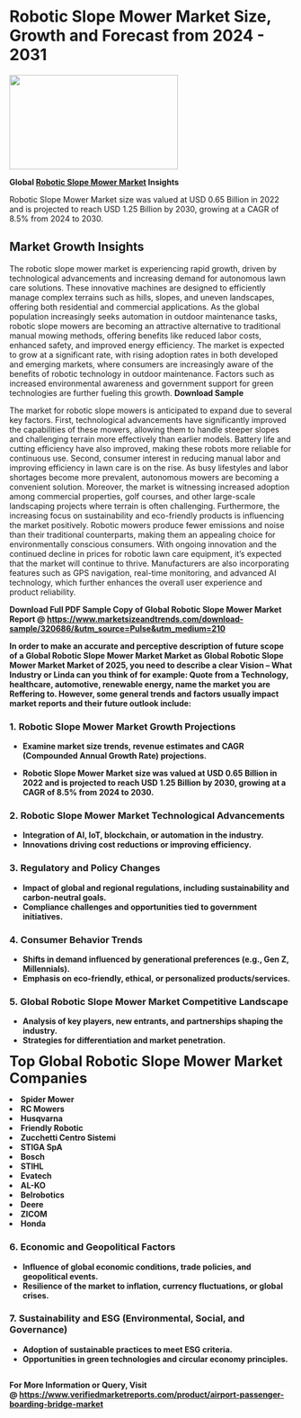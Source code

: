 <H1>Robotic Slope Mower Market Size, Growth and Forecast from 2024 - 2031</H1><img class="aligncenter size-medium wp-image-584254" src="https://thirdeyenews.in/wp-content/uploads/2024/09/Global-Market-Research-300x168.jpeg" alt="" width="300" height="168" /><p><strong>Global&nbsp;<a href="https://www.marketsizeandtrends.com/download-sample/320686/&amp;utm_source=Pulse&amp;utm_medium=210">Robotic Slope Mower Market</a> Insights</strong></p><p>Robotic Slope Mower Market size was valued at USD 0.65 Billion in 2022 and is projected to reach USD 1.25 Billion by 2030, growing at a CAGR of 8.5% from 2024 to 2030.</p><p><h2>Market Growth Insights</h2> <p>The robotic slope mower market is experiencing rapid growth, driven by technological advancements and increasing demand for autonomous lawn care solutions. These innovative machines are designed to efficiently manage complex terrains such as hills, slopes, and uneven landscapes, offering both residential and commercial applications. As the global population increasingly seeks automation in outdoor maintenance tasks, robotic slope mowers are becoming an attractive alternative to traditional manual mowing methods, offering benefits like reduced labor costs, enhanced safety, and improved energy efficiency. The market is expected to grow at a significant rate, with rising adoption rates in both developed and emerging markets, where consumers are increasingly aware of the benefits of robotic technology in outdoor maintenance. Factors such as increased environmental awareness and government support for green technologies are further fueling this growth. <strong>Download Sample</strong> </p> <p>The market for robotic slope mowers is anticipated to expand due to several key factors. First, technological advancements have significantly improved the capabilities of these mowers, allowing them to handle steeper slopes and challenging terrain more effectively than earlier models. Battery life and cutting efficiency have also improved, making these robots more reliable for continuous use. Second, consumer interest in reducing manual labor and improving efficiency in lawn care is on the rise. As busy lifestyles and labor shortages become more prevalent, autonomous mowers are becoming a convenient solution. Moreover, the market is witnessing increased adoption among commercial properties, golf courses, and other large-scale landscaping projects where terrain is often challenging. Furthermore, the increasing focus on sustainability and eco-friendly products is influencing the market positively. Robotic mowers produce fewer emissions and noise than their traditional counterparts, making them an appealing choice for environmentally conscious consumers. With ongoing innovation and the continued decline in prices for robotic lawn care equipment, it’s expected that the market will continue to thrive. Manufacturers are also incorporating features such as GPS navigation, real-time monitoring, and advanced AI technology, which further enhances the overall user experience and product reliability. <strong></p><p><span class=""><strong>Download Full PDF Sample Copy of Global Robotic Slope Mower Market Report</strong> @ <a href="https://www.marketsizeandtrends.com/download-sample/320686/&amp;utm_source=Pulse&amp;utm_medium=210" target="_blank">https://www.marketsizeandtrends.com/download-sample/320686/&amp;utm_source=Pulse&amp;utm_medium=210</a></span></p><p>In order to make an accurate and perceptive description of future scope of a Global&nbsp;Robotic Slope Mower Market Market as Global&nbsp;Robotic Slope Mower Market Market of 2025, you need to describe a clear Vision &ndash; What Industry or Linda can you think of for example: Quote from a Technology, healthcare, automotive, renewable energy, name the market you are Reffering to. However, some general trends and factors usually impact market reports and their future outlook include:</p><h3>1.&nbsp;<strong>Robotic Slope Mower Market Growth Projections</strong></h3><ul><li>Examine market size trends, revenue estimates and CAGR (Compounded Annual Growth Rate) projections.</li><li><p>Robotic Slope Mower Market size was valued at USD 0.65 Billion in 2022 and is projected to reach USD 1.25 Billion by 2030, growing at a CAGR of 8.5% from 2024 to 2030.</p></li></ul><h3>2.&nbsp;<strong>Robotic Slope Mower Market Technological Advancements</strong></h3><ul><li>Integration of AI, IoT, blockchain, or automation in the industry.</li><li>Innovations driving cost reductions or improving efficiency.</li></ul><h3>3.&nbsp;<strong>Regulatory and Policy Changes</strong></h3><ul><li>Impact of global and regional regulations, including sustainability and carbon-neutral goals.</li><li>Compliance challenges and opportunities tied to government initiatives.</li></ul><h3>4.&nbsp;<strong>Consumer Behavior Trends</strong></h3><ul><li>Shifts in demand influenced by generational preferences (e.g., Gen Z, Millennials).</li><li>Emphasis on eco-friendly, ethical, or personalized products/services.</li></ul><h3>5.&nbsp;<strong>Global Robotic Slope Mower Market Competitive Landscape</strong></h3><ul><li>Analysis of key players, new entrants, and partnerships shaping the industry.</li><li>Strategies for differentiation and market penetration.</li></ul><p data-pm-slice="1 1 []"><span style="color: inherit; font-family: inherit; font-size: 25px;">Top Global Robotic Slope Mower Market Companies</span></p><div class="" data-test-id=""><p><li>Spider Mower</li><li> RC Mowers</li><li> Husqvarna</li><li> Friendly Robotic</li><li> Zucchetti Centro Sistemi</li><li> STIGA SpA</li><li> Bosch</li><li> STIHL</li><li> Evatech</li><li> AL-KO</li><li> Belrobotics</li><li> Deere</li><li> ZICOM</li><li> Honda</li></p></div><h3>6.&nbsp;<strong>Economic and Geopolitical Factors</strong></h3><ul><li>Influence of global economic conditions, trade policies, and geopolitical events.</li><li>Resilience of the market to inflation, currency fluctuations, or global crises.</li></ul><h3>7.&nbsp;<strong>Sustainability and ESG (Environmental, Social, and Governance)</strong></h3><ul><li>Adoption of sustainable practices to meet ESG criteria.</li><li>Opportunities in green technologies and circular economy principles.</li></ul><h2><strong style="font-size: 14px;">For More Information or Query, Visit @&nbsp;</strong><a style="background-color: #ffffff; font-size: 14px;" href="https://www.marketsizeandtrends.com/report/robotic-slope-mower-market/" target="_blank">https://www.verifiedmarketreports.com/product/airport-passenger-boarding-bridge-market</a></h2>
